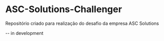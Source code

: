# ASC-Solutions-Challenger

Repositório criado para realização do desafio da empresa ASC Solutions


-- in development 
